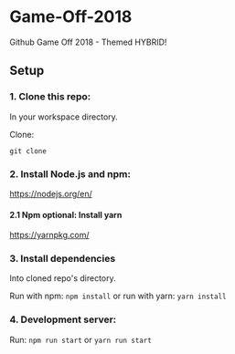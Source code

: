 # Game-Off-2018

Github Game Off 2018 - Themed HYBRID!

## Setup

### 1. Clone this repo:

In your workspace directory.

Clone:

```git clone ```  

### 2. Install Node.js and npm:

https://nodejs.org/en/

#### 2.1 Npm optional: Install yarn

https://yarnpkg.com/

### 3. Install dependencies

Into cloned repo's directory.

Run with npm:
```npm install```
or run with yarn:
```yarn install```
### 4. Development server:
Run:
```npm run start```
or
```yarn run start```